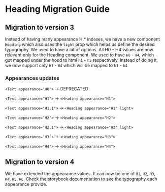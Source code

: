 # Heading Migration Guide

## Migration to version 3

Instead of having many appearance H.* indexes, we have a new component `Heading` which also uses the `light` prop which helps us define the desired typography.
We used to have a lot of options. All H0 - H4 values are now relevant only for the Heading component.
We used to have `H0` - `H4`, which got mapped under the hood to html `h1` - `h5` respectively. Instead of doing it, we now support only `H1` - `H4` which will be mapped to `h1` - `h4`.

### Appearances updates
`<Text appearance="H0">` -> DEPRECATED

`<Text appearance="H1">` -> `<Heading appearance="H1">`

`<Text appearance="H1.1">` -> `<Heading appearance="H1" light>`

`<Text appearance="H2">` -> `<Heading appearance="H2">`

`<Text appearance="H2.1">` -> `<Heading appearance="H2" light>`

`<Text appearance="H3">` -> `<Heading appearance="H3">`

`<Text appearance="H4">` -> `<Heading appearance="H4">`

## Migration to version 4

We have extended the appearance values. It can now be one of `H1`, `H2`, `H3`, `H4`, `H5`, `H6`.
Check the storybook documentation to see the typography each appearance provide.